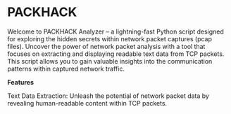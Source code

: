 # PACKHACK
Welcome to PACKHACK Analyzer – a lightning-fast Python script designed for exploring the hidden secrets within network packet captures (pcap files). Uncover the power of network packet analysis with a tool that focuses on extracting and displaying readable text data from TCP packets. This script allows you to gain valuable insights into the communication patterns within captured network traffic.

**Features**

Text Data Extraction: Unleash the potential of network packet data by revealing human-readable content within TCP packets.
